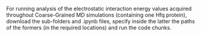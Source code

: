 For running analysis of the electrostatic interaction energy values acquired throughout Coarse-Grained MD simulations (containing one Hfq protein), download the sub-folders and .ipynb files, specify inside the latter the paths of the formers (in the required locations) and run the code chunks. 
